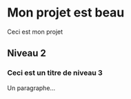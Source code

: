 # Mon projet est beau
Ceci est mon projet

## Niveau 2

### Ceci est un titre de niveau 3
Un paragraphe...

